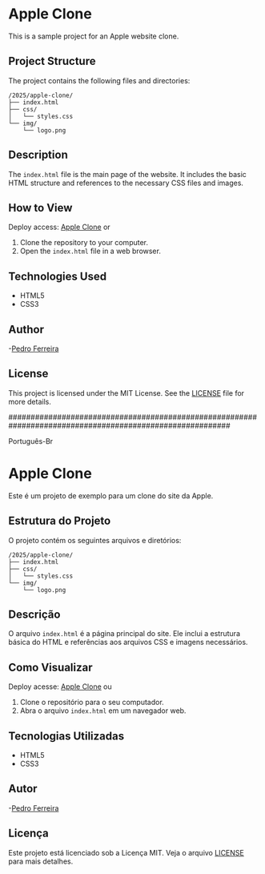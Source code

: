 # Apple Clone

This is a sample project for an Apple website clone.

## Project Structure

The project contains the following files and directories:

```
/2025/apple-clone/
├── index.html
├── css/
│   └── styles.css
└── img/
    └── logo.png
```

## Description

The `index.html` file is the main page of the website. It includes the basic HTML structure and references to the necessary CSS files and images.

## How to View
Deploy access: [Apple Clone](https://devpedroferreira.github.io/apple-clone/)
or
1. Clone the repository to your computer.
2. Open the `index.html` file in a web browser.

## Technologies Used

- HTML5
- CSS3

## Author
 
-[Pedro Ferreira](https://github.com/devpedroferreira/apple-clone)

## License

This project is licensed under the MIT License. See the [LICENSE](LICENSE) file for more details.

##########################################################################################################

Português-Br

# Apple Clone

Este é um projeto de exemplo para um clone do site da Apple.

## Estrutura do Projeto

O projeto contém os seguintes arquivos e diretórios:

```
/2025/apple-clone/
├── index.html
├── css/
│   └── styles.css
└── img/
    └── logo.png
```

## Descrição

O arquivo `index.html` é a página principal do site. Ele inclui a estrutura básica do HTML e referências aos arquivos CSS e imagens necessários.

## Como Visualizar
Deploy acesse: [Apple Clone](https://devpedroferreira.github.io/apple-clone/)
ou
1. Clone o repositório para o seu computador.
2. Abra o arquivo `index.html` em um navegador web.

## Tecnologias Utilizadas

- HTML5
- CSS3

## Autor
 
-[Pedro Ferreira](https://github.com/devpedroferreira/apple-clone)

## Licença

Este projeto está licenciado sob a Licença MIT. Veja o arquivo [LICENSE](LICENSE) para mais detalhes.
